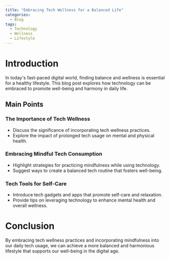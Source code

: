 ```yaml
---
title: "Embracing Tech Wellness for a Balanced Life"
categories:
  - Blog
tags:
  - Technology
  - Wellness
  - Lifestyle
---
```


# Introduction
In today's fast-paced digital world, finding balance and wellness is essential for a healthy lifestyle. This blog post explores how technology can be embraced to promote well-being and harmony in daily life.

## Main Points
### The Importance of Tech Wellness
- Discuss the significance of incorporating tech wellness practices.
- Explore the impact of prolonged tech usage on mental and physical health.

### Embracing Mindful Tech Consumption
- Highlight strategies for practicing mindfulness while using technology.
- Suggest ways to create a balanced tech routine that fosters well-being.

### Tech Tools for Self-Care
- Introduce tech gadgets and apps that promote self-care and relaxation.
- Provide tips on leveraging technology to enhance mental health and overall wellness.

# Conclusion
By embracing tech wellness practices and incorporating mindfulness into our daily tech usage, we can achieve a more balanced and harmonious lifestyle that supports our well-being in the digital age.